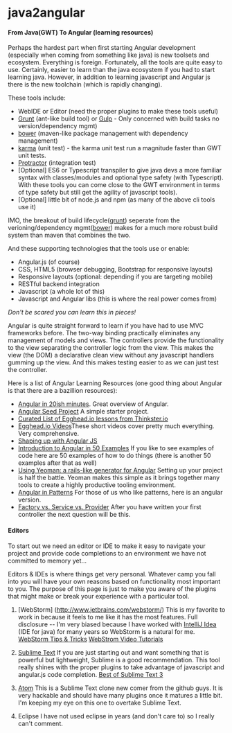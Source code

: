 # java2angular

#### From Java(GWT) To Angular (learning resources)

Perhaps the hardest part when first starting Angular development (especially when coming from something like java) is new toolsets and ecosystem. Everything is foreign. Fortunately, all the tools are quite easy to use. Certainly, easier to learn than the java ecosystem if you had to start learning java. However, in addition to learning javascript and Angular js there is the new toolchain (which is rapidly changing).

These tools include:
* WebIDE or Editor (need the proper plugins to make these tools useful)
* [Grunt](http://gruntjs.com/) (ant-like build tool) or [Gulp](http://gulpjs.com/) - Only concerned with build tasks no version/dependency mgmt)
* [bower](http://bower.io/) (maven-like package management with dependency management)
* [karma](http://karma-runner.github.io/0.12/index.html) (unit test) - the karma unit test run a magnitude faster than GWT unit tests.
* [Protractor](http://angular.github.io/protractor/#/) (integration test)
* [Optional] ES6 or Typescript transpiler to give java devs a more familiar syntax with classes/modules and optional type safety (with Typescript). With these tools you can come close to the GWT environment in terms of type safety but still get the agility of javascript tools).
* [Optional] little bit of node.js and npm (as many of the above cli tools use it)

IMO, the breakout of build lifecycle([grunt](http://gruntjs.com/)) seperate from the verioning/dependency mgmt([bower](http://bower.io/)) makes for a much more robust build system than maven that combines the two.

And these supporting technologies that the tools use or enable:
* Angular.js (of course)
* CSS, HTML5 (browser debugging, Bootstrap for responsive layouts)
* Responsive layouts (optional: depending if you are targeting mobile)
* RESTful backend integration
* Javascript (a whole lot of this)
* Javascript and Angular libs (this is where the real power comes from)

_Don't be scared you can learn this in pieces!_

Angular is quite straight forward to learn if you have had to use MVC frameworks before. The two-way binding practically eliminates any management of models and views. The controllers provide the functionality to the view separating the controller logic from the view. This makes the view (the DOM) a declarative clean view without any javascript handlers gumming up the view. And this makes testing easier to as we can just test the controller.

Here is a list of Angular Learning Resources (one good thing about Angular is that there are a bazillion resources):
* [Angular in 20ish minutes](https://www.youtube.com/watch?v=tnXO-i7944M). Great overview of Angular.
* [Angular Seed Project](https://github.com/angular/angular-seed) A simple starter project.
* [Curated List of Egghead.io lessons from Thinkster.io](https://thinkster.io/angulartutorial/a-better-way-to-learn-angularjs/)
* [Egghead.io Videos](https://egghead.io/technologies/angularjs?order=ASC)These short videos cover pretty much everything. Very comprehensive.
* [Shaping up with Angular JS](https://www.codeschool.com/courses/shaping-up-with-angular-js)
* [Introduction to Angular in 50 Examples](https://www.youtube.com/watch?v=TRrL5j3MIvo) If you like to see examples of code here are 50 examples of how to do things (there is another 50 examples after that as well)
* [Using Yeoman: a rails-like generator for Angular](http://www.sitepoint.com/kickstart-your-angularjs-development-with-yeoman-grunt-and-bower/) Setting up your project is half the battle. Yeoman makes this simple as it brings together many tools to create a highly productive tooling environment.
* [Angular in Patterns](https://github.com/mgechev/angularjs-in-patterns) For those of us who like patterns, here is an angular version.
* [Factory vs. Service vs. Provider](http://tylermcginnis.com/angularjs-factory-vs-service-vs-provider/) After you have written your first controller the next question will be this. 

#### Editors
To start out we need an editor or IDE to make it easy to navigate your project and provide code completions to an environment we have not committed to memory yet...

Editors & IDEs is where things get very personal. Whatever camp you fall into you will have your own reasons based on functionality most important to you. The purpose of this page is just to make you aware of the plugins that might make or break your experience with a particular tool.

1. [WebStorm] (http://www.jetbrains.com/webstorm/)
This is my favorite to work in because it feels to me like it has the most features. Full disclosure -- I'm very biased because I have worked with [IntelliJ Idea](http://www.jetbrains.com/idea/) (IDE for java) for many years so WebStorm is a natural for me.
[WebStorm Tips & Tricks](https://www.youtube.com/watch?v=leKbqNpgoNQ)
[WebStrom Video Tutorials](https://www.youtube.com/watch?v=PNZJox8pkls&list=PLQ176FUIyIUb0zTe7k4ZKkhMsR-slKu3w)

2. [Sublime Text](http://www.sublimetext.com/)
If you are just starting out and want something that is powerful but lightweight, Sublime is a good recommendation. This tool really shines with the proper plugins to take advantage of javascript and angular.js code completion.
[Best of Sublime Text 3](http://scotch.io/bar-talk/best-of-sublime-text-3-features-plugins-and-settings)

3. [Atom](https://atom.io/)
This is a Sublime Text clone new comer from the github guys. It is very hackable and should have many plugins once it matures a little bit. I'm keeping my eye on this one to overtake Sublime Text.

4. Eclipse
I have not used eclipse in years (and don't care to) so I really can't comment.


 
